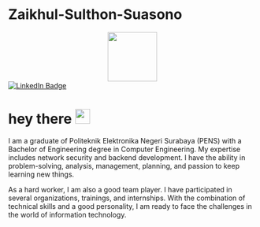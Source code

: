 # Zaikhul-Sulthon-Suasono

<div id="header" align="center">
  <img src="https://giphy.com/stickers/siwaOnlineGmbH-siwa-siwi-hagenberg-3kPDmoWdBpQPNhCnUG" width="100"/>
</div>


<div id="badges">
  <a href="your-linkedin-URL">
    <img src="https://img.shields.io/badge/LinkedIn-blue?style=for-the-badge&logo=linkedin&logoColor=white" alt="LinkedIn Badge"/>
  </a>
</div>

<h1>
  hey there
  <img src="https://media.giphy.com/media/hvRJCLFzcasrR4ia7z/giphy.gif" width="30px"/>
</h1>


I am a graduate of Politeknik Elektronika Negeri Surabaya (PENS) with a Bachelor of Engineering degree in Computer Engineering. My expertise includes network security and backend development. I have the ability in problem-solving, analysis, management, planning, and passion to keep learning new things.

As a hard worker, I am also a good team player. I have participated in several organizations, trainings, and internships. With the combination of technical skills and a good personality, I am ready to face the challenges in the world of information technology.
